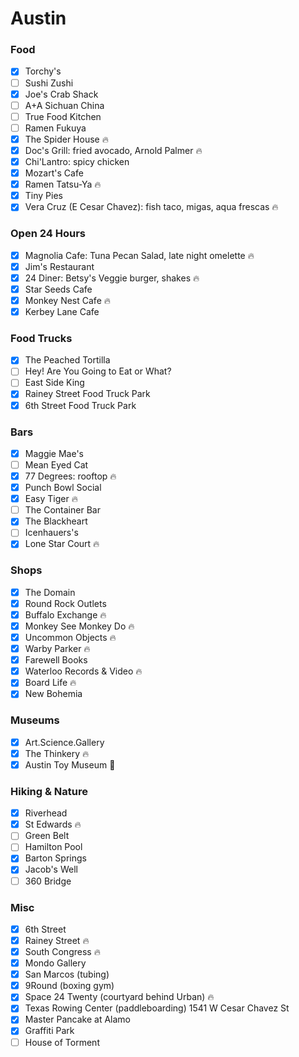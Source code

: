 Austin
======

### Food
- [x] Torchy's
- [ ] Sushi Zushi
- [x] Joe's Crab Shack
- [ ] A+A Sichuan China
- [ ] True Food Kitchen
- [ ] Ramen Fukuya
- [x] The Spider House :fire:
- [x] Doc's Grill: fried avocado, Arnold Palmer :fire:
- [x] Chi'Lantro: spicy chicken
- [x] Mozart's Cafe
- [x] Ramen Tatsu-Ya :fire:
- [x] Tiny Pies
- [x] Vera Cruz (E Cesar Chavez): fish taco, migas, aqua frescas :fire:

### Open 24 Hours
- [x] Magnolia Cafe: Tuna Pecan Salad, late night omelette :fire:
- [x] Jim's Restaurant
- [x] 24 Diner: Betsy's Veggie burger, shakes :fire:
- [x] Star Seeds Cafe
- [x] Monkey Nest Cafe :fire:
- [x] Kerbey Lane Cafe

### Food Trucks
- [x] The Peached Tortilla
- [ ] Hey! Are You Going to Eat or What?
- [ ] East Side King
- [x] Rainey Street Food Truck Park
- [x] 6th Street Food Truck Park

### Bars
- [x] Maggie Mae's
- [ ] Mean Eyed Cat
- [x] 77 Degrees: rooftop :fire:
- [x] Punch Bowl Social
- [x] Easy Tiger :fire:
- [ ] The Container Bar
- [x] The Blackheart
- [ ] Icenhauers's
- [x] Lone Star Court :fire:

### Shops
- [x] The Domain
- [x] Round Rock Outlets
- [x] Buffalo Exchange :fire:
- [x] Monkey See Monkey Do :fire:
- [x] Uncommon Objects :fire:
- [x] Warby Parker :fire:
- [x] Farewell Books
- [x] Waterloo Records & Video :fire:
- [x] Board Life :fire:
- [x] New Bohemia

### Museums
- [x] Art.Science.Gallery
- [x] The Thinkery :fire:
- [x] Austin Toy Museum :poop:

### Hiking & Nature
- [x] Riverhead
- [x] St Edwards :fire:
- [ ] Green Belt
- [ ] Hamilton Pool
- [x] Barton Springs
- [x] Jacob's Well
- [ ] 360 Bridge

### Misc
- [x] 6th Street
- [x] Rainey Street :fire:
- [x] South Congress :fire:
- [x] Mondo Gallery
- [x] San Marcos (tubing)
- [x] 9Round (boxing gym)
- [x] Space 24 Twenty (courtyard behind Urban) :fire:
- [x] Texas Rowing Center (paddleboarding) 1541 W Cesar Chavez St
- [x] Master Pancake at Alamo
- [x] Graffiti Park
- [ ] House of Torment
